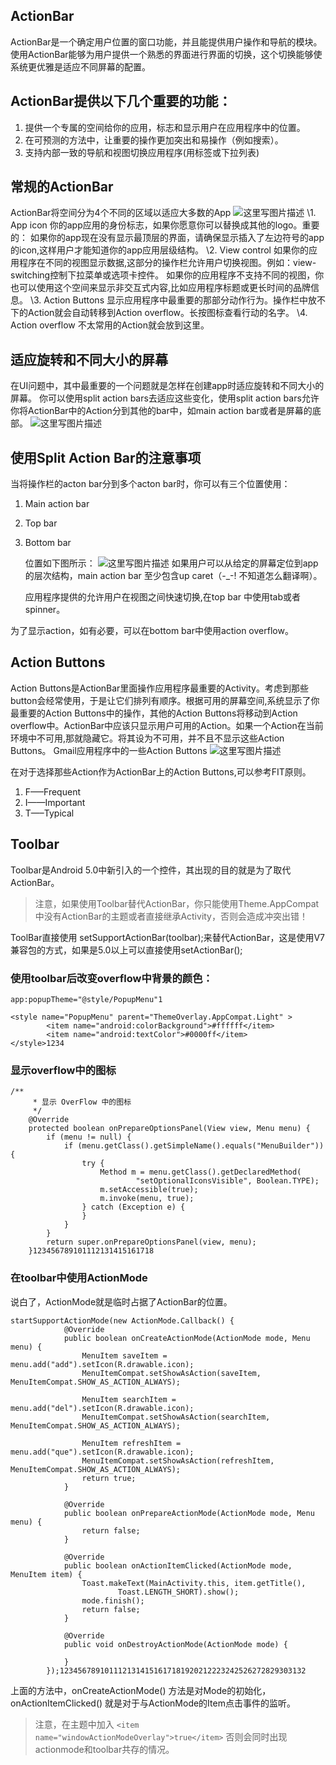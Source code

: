 ## ActionBar

ActionBar是一个确定用户位置的窗口功能，并且能提供用户操作和导航的模块。使用ActionBar能够为用户提供一个熟悉的界面进行界面的切换，这个切换能够使系统更优雅是适应不同屏幕的配置。

## ActionBar提供以下几个重要的功能：

1. 提供一个专属的空间给你的应用，标志和显示用户在应用程序中的位置。
2. 在可预测的方法中，让重要的操作更加突出和易操作（例如搜索）。
3. 支持内部一致的导航和视图切换应用程序(用标签或下拉列表)

## 常规的ActionBar

ActionBar将空间分为4个不同的区域以适应大多数的App 
![这里写图片描述](http://img.blog.csdn.net/20160725122412148) 
\1. App icon 
你的app应用的身份标志，如果你愿意你可以替换成其他的logo。重要的： 
如果你的app现在没有显示最顶层的界面，请确保显示插入了左边符号的app的icon,这样用户才能知道你的app应用层级结构。 
\2. View control 
如果你的应用程序在不同的视图显示数据,这部分的操作栏允许用户切换视图。例如：view-switching控制下拉菜单或选项卡控件。 
如果你的应用程序不支持不同的视图，你也可以使用这个空间来显示非交互式内容,比如应用程序标题或更长时间的品牌信息。 
\3. Action Buttons 
显示应用程序中最重要的那部分动作行为。操作栏中放不下的Action就会自动转移到Action overflow。长按图标查看行动的名字。 
\4. Action overflow 
不太常用的Action就会放到这里。

## 适应旋转和不同大小的屏幕

在UI问题中，其中最重要的一个问题就是怎样在创建app时适应旋转和不同大小的屏幕。 
你可以使用split action bars去适应这些变化，使用split action bars允许你将ActionBar中的Action分到其他的bar中，如main action bar或者是屏幕的底部。 
![这里写图片描述](http://img.blog.csdn.net/20160725142733430)

## 使用Split Action Bar的注意事项

当将操作栏的acton bar分到多个acton bar时，你可以有三个位置使用：

1. Main action bar

2. Top bar

3. Bottom bar

   位置如下图所示： 
   ![这里写图片描述](http://img.blog.csdn.net/20160725143415339) 
   如果用户可以从给定的屏幕定位到app的层次结构，main action bar 至少包含up caret（-_-! 不知道怎么翻译啊）。

   应用程序提供的允许用户在视图之间快速切换,在top bar 中使用tab或者spinner。

为了显示action，如有必要，可以在bottom bar中使用action overflow。

## Action Buttons

Action Buttons是ActionBar里面操作应用程序最重要的Activity。考虑到那些button会经常使用，于是让它们排列有顺序。根据可用的屏幕空间,系统显示了你最重要的Action Buttons中的操作，其他的Action Buttons将移动到Action overflow中。ActionBar中应该只显示用户可用的Action。如果一个Action在当前环境中不可用,那就隐藏它。将其设为不可用，并不且不显示这些Action Buttons。 
Gmail应用程序中的一些Action Buttons 
![这里写图片描述](http://img.blog.csdn.net/20160726142521547)

在对于选择那些Action作为ActionBar上的Action Buttons,可以参考FIT原则。

1. F—–Frequent
2. I——Important
3. T—–Typical

## Toolbar

Toolbar是Android 5.0中新引入的一个控件，其出现的目的就是为了取代ActionBar。

> 注意，如果使用Toolbar替代ActionBar，你只能使用Theme.AppCompat中没有ActionBar的主题或者直接继承Activity，否则会造成冲突出错！

ToolBar直接使用 setSupportActionBar(toolbar);来替代ActionBar，这是使用V7兼容包的方式，如果是5.0以上可以直接使用setActionBar();

### 使用toolbar后改变overflow中背景的颜色：

```
app:popupTheme="@style/PopupMenu"1
```

```
<style name="PopupMenu" parent="ThemeOverlay.AppCompat.Light" >
        <item name="android:colorBackground">#ffffff</item>
        <item name="android:textColor">#0000ff</item>
</style>1234
```

### 显示overflow中的图标

```
/**
     * 显示 OverFlow 中的图标
     */
    @Override
    protected boolean onPrepareOptionsPanel(View view, Menu menu) {
        if (menu != null) {
            if (menu.getClass().getSimpleName().equals("MenuBuilder")) {
                try {
                    Method m = menu.getClass().getDeclaredMethod(
                            "setOptionalIconsVisible", Boolean.TYPE);
                    m.setAccessible(true);
                    m.invoke(menu, true);
                } catch (Exception e) {
                }
            }
        }
        return super.onPrepareOptionsPanel(view, menu);
    }123456789101112131415161718
```

### 在toolbar中使用ActionMode

说白了，ActionMode就是临时占据了ActionBar的位置。

```
startSupportActionMode(new ActionMode.Callback() {
            @Override
            public boolean onCreateActionMode(ActionMode mode, Menu menu) {
                MenuItem saveItem = menu.add("add").setIcon(R.drawable.icon);
                MenuItemCompat.setShowAsAction(saveItem, MenuItemCompat.SHOW_AS_ACTION_ALWAYS);

                MenuItem searchItem = menu.add("del").setIcon(R.drawable.icon);
                MenuItemCompat.setShowAsAction(searchItem, MenuItemCompat.SHOW_AS_ACTION_ALWAYS);

                MenuItem refreshItem = menu.add("que").setIcon(R.drawable.icon);
                MenuItemCompat.setShowAsAction(refreshItem, MenuItemCompat.SHOW_AS_ACTION_ALWAYS);
                return true;
            }

            @Override
            public boolean onPrepareActionMode(ActionMode mode, Menu menu) {
                return false;
            }

            @Override
            public boolean onActionItemClicked(ActionMode mode, MenuItem item) {
                Toast.makeText(MainActivity.this, item.getTitle(),
                        Toast.LENGTH_SHORT).show();
                mode.finish();
                return false;
            }

            @Override
            public void onDestroyActionMode(ActionMode mode) {

            }
        });1234567891011121314151617181920212223242526272829303132
```

上面的方法中，onCreateActionMode() 方法是对Mode的初始化，onActionItemClicked() 就是对于与ActionMode的Item点击事件的监听。

> 注意，在主题中加入 
> `<item name="windowActionModeOverlay">true</item>` 
> 否则会同时出现actionmode和toolbar共存的情况。